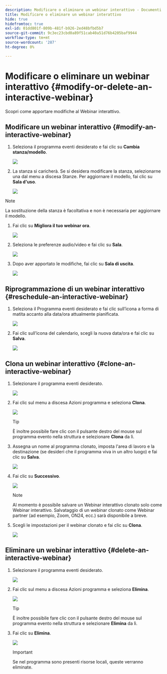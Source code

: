 ```yaml
---
description: Modificare o eliminare un webinar interattivo - Documenti Marketo - Documentazione del prodotto
title: Modificare o eliminare un webinar interattivo
hide: true
hidefromtoc: true
exl-id: 01dd801f-809b-481f-b926-2ed48bfbd5b7
source-git-commit: 9c3ec23cbd0a89f51cab40a51d76b4205baf9944
workflow-type: tm+mt
source-wordcount: '287'
ht-degree: 0%

---
```


# Modificare o eliminare un webinar interattivo {#modify-or-delete-an-interactive-webinar}

Scopri come apportare modifiche al Webinar interattivo.

## Modificare un webinar interattivo {#modify-an-interactive-webinar}

1. Seleziona il programma eventi desiderato e fai clic su **Cambia stanza/modello**.

   ![](assets/modify-or-delete-an-interactive-webinar-1.png)

1. La stanza si caricherà. Se si desidera modificare la stanza, selezionarne una dal menu a discesa Stanze. Per aggiornare il modello, fai clic su **Sala d&#39;uso**.

   ![](assets/modify-or-delete-an-interactive-webinar-2.png)

>[!NOTE]
>
>La sostituzione della stanza è facoltativa e non è necessaria per aggiornare il modello.

1. Fai clic su **Migliora il tuo webinar ora**.

   ![](assets/modify-or-delete-an-interactive-webinar-3.png)

1. Seleziona le preferenze audio/video e fai clic su **Sala**.

   ![](assets/modify-or-delete-an-interactive-webinar-4.png)

1. Dopo aver apportato le modifiche, fai clic su **Sala di uscita**.

   ![](assets/modify-or-delete-an-interactive-webinar-5.png)

## Riprogrammazione di un webinar interattivo {#reschedule-an-interactive-webinar}

1. Seleziona il Programma eventi desiderato e fai clic sull’icona a forma di matita accanto alla data/ora attualmente pianificata.

   ![](assets/modify-or-delete-an-interactive-webinar-6.png)

1. Fai clic sull’icona del calendario, scegli la nuova data/ora e fai clic su **Salva**.

   ![](assets/modify-or-delete-an-interactive-webinar-7.png)

## Clona un webinar interattivo {#clone-an-interactive-webinar}

1. Selezionare il programma eventi desiderato.

   ![](assets/modify-or-delete-an-interactive-webinar-8.png)

1. Fai clic sul menu a discesa Azioni programma e seleziona **Clona**.

   ![](assets/modify-or-delete-an-interactive-webinar-9.png)

   >[!TIP]
   >
   >È inoltre possibile fare clic con il pulsante destro del mouse sul programma evento nella struttura e selezionare **Clona** da lì.

1. Assegna un nome al programma clonato, imposta l&#39;area di lavoro e la destinazione (se desideri che il programma viva in un altro luogo) e fai clic su **Salva**.

   ![](assets/modify-or-delete-an-interactive-webinar-10.png)

1. Fai clic su **Successivo**.

   ![](assets/modify-or-delete-an-interactive-webinar-11.png)

   >[!NOTE]
   >
   >Al momento è possibile salvare un Webinar interattivo clonato solo come Webinar interattivo. Salvataggio di un webinar clonato come Webinar partner (ad esempio, Zoom, ON24, ecc.) sarà disponibile a breve.

1. Scegli le impostazioni per il webinar clonato e fai clic su **Clona**.

   ![](assets/modify-or-delete-an-interactive-webinar-12.png)

## Eliminare un webinar interattivo {#delete-an-interactive-webinar}

1. Selezionare il programma eventi desiderato.

   ![](assets/modify-or-delete-an-interactive-webinar-13.png)

1. Fai clic sul menu a discesa Azioni programma e seleziona **Elimina**.

   ![](assets/modify-or-delete-an-interactive-webinar-14.png)

   >[!TIP]
   >
   >È inoltre possibile fare clic con il pulsante destro del mouse sul programma evento nella struttura e selezionare **Elimina** da lì.

1. Fai clic su **Elimina**.

   ![](assets/modify-or-delete-an-interactive-webinar-15.png)

   >[!IMPORTANT]
   >
   >Se nel programma sono presenti risorse locali, queste verranno eliminate.
